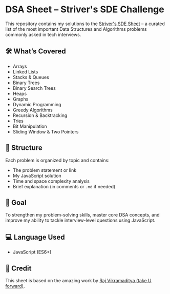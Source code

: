 # DSA Sheet – Striver's SDE Challenge

This repository contains my solutions to the [Striver's SDE Sheet](https://takeuforward.org/interviews/strivers-sde-sheet-top-coding-interview-problems/) – a curated list of the most important Data Structures and Algorithms problems commonly asked in tech interviews.

## 🛠️ What’s Covered

- Arrays
- Linked Lists
- Stacks & Queues
- Binary Trees
- Binary Search Trees
- Heaps
- Graphs
- Dynamic Programming
- Greedy Algorithms
- Recursion & Backtracking
- Tries
- Bit Manipulation
- Sliding Window & Two Pointers

## 📁 Structure

Each problem is organized by topic and contains:
- The problem statement or link
- My JavaScript solution
- Time and space complexity analysis
- Brief explanation (in comments or `.md` if needed)

## 🚀 Goal

To strengthen my problem-solving skills, master core DSA concepts, and improve my ability to tackle interview-level questions using JavaScript.

## 💻 Language Used

- JavaScript (ES6+)

## 🔗 Credit

This sheet is based on the amazing work by [Raj Vikramaditya (take U forward)](https://takeuforward.org/).
